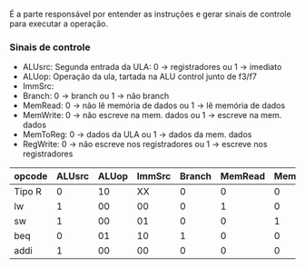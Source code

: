 É a parte responsável por entender as instruções e gerar sinais de controle para executar a operação.

### Sinais de controle
- ALUsrc: Segunda entrada da ULA: 0 -> registradores ou 1 -> imediato
- ALUop: Operação da ula, tartada na ALU control junto de f3/f7
- ImmSrc: 
- Branch: 0 -> branch ou 1 -> não branch
- MemRead: 0 -> não lê memória de dados ou 1 -> lê memória de dados
- MemWrite: 0 -> não escreve na mem. dados ou 1 -> escreve na mem. dados
- MemToReg: 0 -> dados da ULA ou 1 -> dados da mem. dados
- RegWrite: 0 -> não escreve nos registradores ou 1 -> escreve nos registradores


| opcode | ALUsrc | ALUop | ImmSrc | Branch | MemRead | MemWrite | MemToReg | RegWrite |
| ------ | ------ | ----- | ------ | ------ | ------- | -------- | -------- | -------- |
| Tipo R | 0      | 10    | XX     | 0      | 0       | 0        | 0        | 1        |
| lw     | 1      | 00    | 00     | 0      | 1       | 0        | 1        | 1        |
| sw     | 1      | 00    | 01     | 0      | 0       | 1        | X        | 0        |
| beq    | 0      | 01    | 10     | 1      | 0       | 0        | X        | 0        |
| addi   | 1      | 00    | 00     | 0      | 0       | 0        | 0        | 1        |


